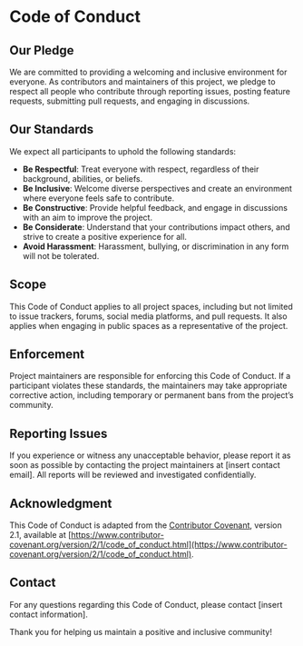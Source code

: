 # **Code of Conduct**

## **Our Pledge**
We are committed to providing a welcoming and inclusive environment for everyone. As contributors and maintainers of this project, we pledge to respect all people who contribute through reporting issues, posting feature requests, submitting pull requests, and engaging in discussions.

## **Our Standards**
We expect all participants to uphold the following standards:
- **Be Respectful**: Treat everyone with respect, regardless of their background, abilities, or beliefs.
- **Be Inclusive**: Welcome diverse perspectives and create an environment where everyone feels safe to contribute.
- **Be Constructive**: Provide helpful feedback, and engage in discussions with an aim to improve the project.
- **Be Considerate**: Understand that your contributions impact others, and strive to create a positive experience for all.
- **Avoid Harassment**: Harassment, bullying, or discrimination in any form will not be tolerated.

## **Scope**
This Code of Conduct applies to all project spaces, including but not limited to issue trackers, forums, social media platforms, and pull requests. It also applies when engaging in public spaces as a representative of the project.

## **Enforcement**
Project maintainers are responsible for enforcing this Code of Conduct. If a participant violates these standards, the maintainers may take appropriate corrective action, including temporary or permanent bans from the project’s community.

## **Reporting Issues**
If you experience or witness any unacceptable behavior, please report it as soon as possible by contacting the project maintainers at [insert contact email]. All reports will be reviewed and investigated confidentially.

## **Acknowledgment**
This Code of Conduct is adapted from the [Contributor Covenant](https://www.contributor-covenant.org), version 2.1, available at [https://www.contributor-covenant.org/version/2/1/code_of_conduct.html](https://www.contributor-covenant.org/version/2/1/code_of_conduct.html).

## **Contact**
For any questions regarding this Code of Conduct, please contact [insert contact information].

Thank you for helping us maintain a positive and inclusive community!
